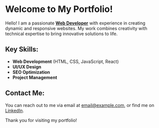 # **Welcome to My Portfolio!**

Hello! I am a passionate [**Web Developer**](#) with experience in creating dynamic and responsive websites. My work combines creativity with technical expertise to bring innovative solutions to life.

## **Key Skills:**

-   **Web Development** (HTML, CSS, JavaScript, React)
-   **UI/UX Design**
-   **SEO Optimization**
-   **Project Management**

## **Contact Me:**

You can reach out to me via email at [email\@example.com](mailto:email@example.com), or find me on [LinkedIn](#).

Thank you for visiting my portfolio!
